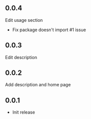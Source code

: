 ## 0.0.4

Edit usage section

- Fix package doesn't import #1 issue

## 0.0.3

Edit description

## 0.0.2

Add description and home page

## 0.0.1

- Init release
